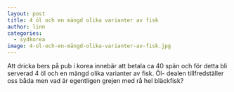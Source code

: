 ```yaml
---
layout: post
title: 4 öl och en mängd olika varianter av fisk
author: linn
categories:
  - sydkorea
image: 4-ol-och-en-mängd-olika-varianter-av-fisk.jpg
---
```


Att dricka bers på pub i korea innebär att betala ca 40 spän och för detta bli serverad 4 öl och en mängd olika varianter av fisk. Öl- dealen tillfredställer oss båda men vad är egentligen grejen med rå hel bläckfisk?
